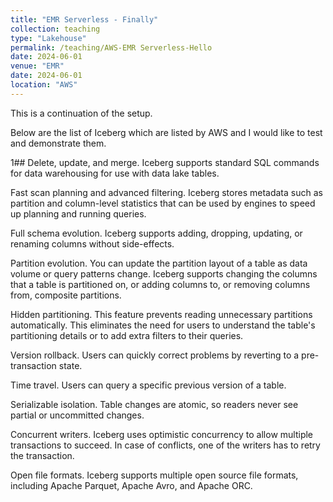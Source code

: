 ```yaml
---
title: "EMR Serverless - Finally"
collection: teaching
type: "Lakehouse"
permalink: /teaching/AWS-EMR Serverless-Hello
date: 2024-06-01
venue: "EMR"
date: 2024-06-01
location: "AWS"
---
```

This is a continuation of the setup. 

Below are the list of Iceberg which are listed by AWS and I would like to test and demonstrate them.

1## Delete, update, and merge. Iceberg supports standard SQL commands for data warehousing for use with data lake tables.

Fast scan planning and advanced filtering. Iceberg stores metadata such as partition and column-level statistics that can be used by engines to speed up planning and running queries.

Full schema evolution. Iceberg supports adding, dropping, updating, or renaming columns without side-effects.

Partition evolution. You can update the partition layout of a table as data volume or query patterns change. Iceberg supports changing the columns that a table is partitioned on, or adding columns to, or removing columns from, composite partitions.

Hidden partitioning. This feature prevents reading unnecessary partitions automatically. This eliminates the need for users to understand the table's partitioning details or to add extra filters to their queries.

Version rollback. Users can quickly correct problems by reverting to a pre-transaction state.

Time travel. Users can query a specific previous version of a table.

Serializable isolation. Table changes are atomic, so readers never see partial or uncommitted changes.

Concurrent writers. Iceberg uses optimistic concurrency to allow multiple transactions to succeed. In case of conflicts, one of the writers has to retry the transaction.

Open file formats. Iceberg supports multiple open source file formats, including Apache Parquet, Apache Avro, and Apache ORC.


